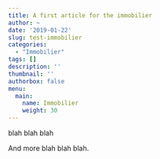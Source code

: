 ```yaml
---
title: A first article for the immobilier
author: ~
date: '2019-01-22'
slug: test-immobilier
categories: 
  - "Immobilier"
tags: []
description: ''
thumbnail: ''
authorbox: false
menu: 
  main:
    name: Immobilier
    weight: 30
---
```


blah blah blah

<!--more-->

And more blah blah blah.